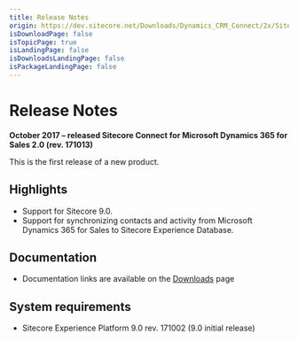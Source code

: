 ```yaml
---
title: Release Notes
origin: https://dev.sitecore.net/Downloads/Dynamics_CRM_Connect/2x/Sitecore_Connect_for_Microsoft_Dynamics_365_for_Sales_20/Release_Notes
isDownloadPage: false
isTopicPage: true
isLandingPage: false
isDownloadsLandingPage: false
isPackageLandingPage: false
---
```


# Release Notes

**October 2017 – released Sitecore Connect for Microsoft Dynamics 365 for Sales 2.0 (rev. 171013)**

This is the first release of a new product.

## Highlights

-   Support for Sitecore 9.0.
-   Support for synchronizing contacts and activity from Microsoft Dynamics 365 for Sales to Sitecore Experience Database.

## Documentation

-   Documentation links are available on the [Downloads](/~/media/Downloads/Dynamics_CRM_Connect/2x/Sitecore_Connect_for_Microsoft_Dynamics_365_for_Sales_20/Secure/Connect_for_Microsoft_Dynamics_20.ashx) page

## System requirements

-   Sitecore Experience Platform 9.0 rev. 171002 (9.0 initial release)